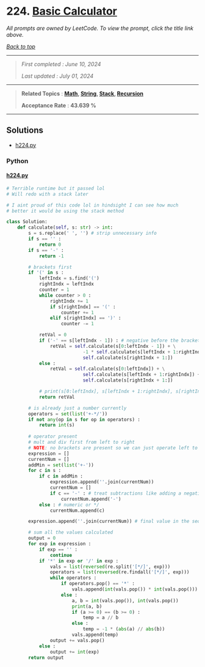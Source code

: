 # 224. [Basic Calculator](<https://leetcode.com/problems/basic-calculator>)

*All prompts are owned by LeetCode. To view the prompt, click the title link above.*

*[Back to top](<../README.md>)*

------

> *First completed : June 10, 2024*
>
> *Last updated : July 01, 2024*


------

> **Related Topics** : **[Math](<by_topic/Math.md>), [String](<by_topic/String.md>), [Stack](<by_topic/Stack.md>), [Recursion](<by_topic/Recursion.md>)**
>
> **Acceptance Rate** : **43.639 %**


------

## Solutions

- [h224.py](<../my-submissions/h224.py>)
### Python
#### [h224.py](<../my-submissions/h224.py>)
```Python
# Terrible runtime but it passed lol
# Will redo with a stack later

# I aint proud of this code lol in hindsight I can see how much
# better it would be using the stack method

class Solution:
    def calculate(self, s: str) -> int:
        s = s.replace(' ', '') # strip unnecessary info
        if s == '' :
            return 0
        if s == '-' :
            return -1

        # brackets first
        if '(' in s :
            leftIndx = s.find('(')
            rightIndx = leftIndx
            counter = 1
            while counter > 0 :
                rightIndx += 1
                if s[rightIndx] == '(' :
                    counter += 1
                elif s[rightIndx] == ')' :
                    counter -= 1

            retVal = 0
            if ('-' == s[leftIndx - 1]) : # negative before the bracket / subtraction
                retVal = self.calculate(s[0:leftIndx - 1]) + \
                            -1 * self.calculate(s[leftIndx + 1:rightIndx]) + \
                            self.calculate(s[rightIndx + 1:])
            else :
                retVal = self.calculate(s[0:leftIndx]) + \
                            self.calculate(s[leftIndx + 1:rightIndx]) + \
                            self.calculate(s[rightIndx + 1:])

            # print(s[0:leftIndx], s[leftIndx + 1:rightIndx], s[rightIndx + 1:])
            return retVal

        # is already just a number currently
        operators = set(list('+-*/'))
        if not any(op in s for op in operators) :
            return int(s)
        
        # operator present
        # mult and div first from left to right
        # NOTE: no brackets are present so we can just operate left to right
        expression = []
        currentNum = []
        addMin = set(list('+-'))
        for c in s :
            if c in addMin :
                expression.append(''.join(currentNum))
                currentNum = []
                if c == '-' : # treat subtractions like adding a negative number
                    currentNum.append('-')
            else : # numeric or */
                currentNum.append(c)

        expression.append(''.join(currentNum)) # final value in the sequence of added vals

        # sum all the values calculated
        output = 0
        for exp in expression :
            if exp == '' :
                continue
            if '*' in exp or '/' in exp :
                vals = list(reversed(re.split('[*/]', exp)))
                operators = list(reversed(re.findall('[*/]', exp)))
                while operators :
                    if operators.pop() == '*' :
                        vals.append(int(vals.pop()) * int(vals.pop()))
                    else :
                        a, b = int(vals.pop()), int(vals.pop())
                        print(a, b)
                        if (a >= 0) == (b >= 0) :
                            temp = a // b
                        else :
                            temp = -1 * (abs(a) // abs(b))
                        vals.append(temp)
                output += vals.pop()
            else :
                output += int(exp)
        return output

```

